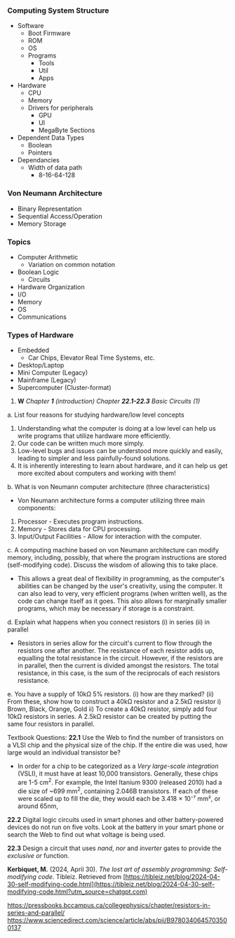 ### Computing System Structure
- Software
	- Boot Firmware
	- ROM
	- OS
	- Programs
		- Tools
		- Util
		- Apps
- Hardware
	- CPU
	- Memory
	- Drivers for peripherals
		- GPU
		- UI
		- MegaByte Sections
- Dependent Data Types
	- Boolean
	- Pointers
- Dependancies
	- Width of data path
		- 8-16-64-128
### Von Neumann Architecture
- Binary Representation
- Sequential Access/Operation
- Memory Storage
### Topics
- Computer Arithmetic
	- Variation on common notation
- Boolean Logic
	- Circuits
- Hardware Organization
- I/O
- Memory
- OS
- Communications
### Types of Hardware
- Embedded
	- Car Chips, Elevator Real Time Systems, etc.
- Desktop/Laptop
- Mini Computer (Legacy)
- Mainframe (Legacy)
- Supercomputer (Cluster-format)




1. **W** _Chapter_ **_1_** _(introduction) Chapter_ **_22.1-22.3_** _Basic Circuits (1)_

a. List four reasons for studying hardware/low level concepts
1. Understanding what the computer is doing at a low level can help us write programs that utilize hardware more efficiently.
2. Our code can be written much more simply.
3. Low-level bugs and issues can be understood more quickly and easily, leading to simpler and less painfully-found solutions.
4. It is inherently interesting to learn about hardware, and it can help us get more excited about computers and working with them!

b. What is von Neumann computer architecture (three characteristics)
- Von Neumann architecture forms a computer utilizing three main components:
1. Processor - Executes program instructions.
2. Memory - Stores data for CPU processing.
3. Input/Output Facilities - Allow for interaction with the computer.

c. A computing machine based on von Neumann architecture can modify memory, including, possibly, that where the program instructions are stored (self-modifying code). Discuss the wisdom of allowing this to take place. 
- This allows a great deal of flexibility in programming, as the computer's abilities can be changed by the user's creativity, using the computer. It can also lead to very, very efficient programs (when written well), as the code can change itself as it goes. This also allows for marginally smaller programs, which may be necessary if storage is a constraint.

d. Explain what happens when you connect resistors (i) in series (ii) in parallel
- Resistors in series allow for the circuit's current to flow through the resistors one after another. The resistance of each resistor adds up, equalling the total resistance in the circuit. However, if the resistors are in parallel, then the current is divided amongst the resistors. The total resistance, in this case, is the sum of the reciprocals of each resistors resistance.

e. You have a supply of 10kΩ 5% resistors. (i) how are they marked? (ii) From these, show how to construct a 40kΩ resistor and a 2.5kΩ resistor
i) Brown, Black, Orange, Gold
ii) To create a 40kΩ resistor, simply add four 10kΩ resistors in series.  A 2.5kΩ resistor can be created by putting the same four resistors in parallel.

Textbook Questions:
**22.1** Use the Web to find the number of transistors on a VLSI chip and the physical size of the chip. If the entire die was used, how large would an individual transistor be?
- In order for a chip to be categorized as a *Very large-scale integration* (VSLI), it must have at least 10,000 transistors. Generally, these chips are 1-5 cm$^2$. For example, the Intel Itanium 9300 (released 2010) had a die size of ~699 mm$^2$, containing 2.046B transistors. If each of these were scaled up to fill the die, they would each be 3.418 × 10⁻⁷ mm², or around 65nm,

**22.2** Digital logic circuits used in smart phones and other battery-powered devices do not run on five volts. Look at the battery in your smart phone or search the Web to find out what voltage is being used.

**22.3** Design a circuit that uses _nand_, _nor_ and _inverter_ gates to provide the _exclusive or_ function.



**Kerbiquet, M.** (2024, April 30). _The lost art of assembly programming: Self-modifying code_. Tibleiz. Retrieved from [https://tibleiz.net/blog/2024-04-30-self-modifying-code.html](https://tibleiz.net/blog/2024-04-30-self-modifying-code.html?utm_source=chatgpt.com)

https://pressbooks.bccampus.ca/collegephysics/chapter/resistors-in-series-and-parallel/
https://www.sciencedirect.com/science/article/abs/pii/B9780340645703500137


